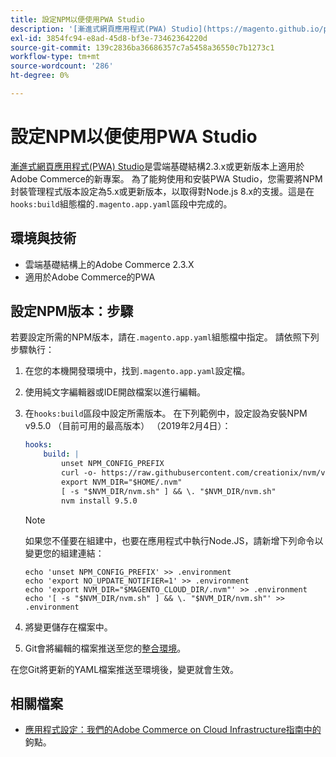 ```yaml
---
title: 設定NPM以便使用PWA Studio
description: '[漸進式網頁應用程式(PWA) Studio](https://magento.github.io/pwa-studio/)是雲端基礎結構2.3.x或更新版本上適用於Adobe Commerce的新專案。 為了能夠使用和安裝PWA Studio，您需要將NPM封裝管理程式版本設定為5.x或更新版本，以取得對Node.js 8.x的支援。這會在「.magento.app.yaml」設定檔案的「hooks：build」區段中完成。'
exl-id: 3854fc94-e8ad-45d8-bf3e-73462364220d
source-git-commit: 139c2836ba36686357c7a5458a36550c7b1273c1
workflow-type: tm+mt
source-wordcount: '286'
ht-degree: 0%

---
```


# 設定NPM以便使用PWA Studio

[漸進式網頁應用程式(PWA) Studio](https://magento.github.io/pwa-studio/)是雲端基礎結構2.3.x或更新版本上適用於Adobe Commerce的新專案。 為了能夠使用和安裝PWA Studio，您需要將NPM封裝管理程式版本設定為5.x或更新版本，以取得對Node.js 8.x的支援。這是在`hooks:build`組態檔的`.magento.app.yaml`區段中完成的。

## 環境與技術

* 雲端基礎結構上的Adobe Commerce 2.3.X
* 適用於Adobe Commerce的PWA

## 設定NPM版本：步驟

若要設定所需的NPM版本，請在`.magento.app.yaml`組態檔中指定。 請依照下列步驟執行：

1. 在您的本機開發環境中，找到`.magento.app.yaml`設定檔。
1. 使用純文字編輯器或IDE開啟檔案以進行編輯。
1. 在`hooks:build`區段中設定所需版本。 在下列範例中，設定設為安裝NPM v9.5.0 （目前可用的最高版本） （2019年2月4日）：

   ```yaml
   hooks:
       build: |
           unset NPM_CONFIG_PREFIX
           curl -o- https://raw.githubusercontent.com/creationix/nvm/v0.33.8/install.sh | bash
           export NVM_DIR="$HOME/.nvm"
           [ -s "$NVM_DIR/nvm.sh" ] && \. "$NVM_DIR/nvm.sh"
           nvm install 9.5.0
   ```

   >[!NOTE]
   >
   >如果您不僅要在組建中，也要在應用程式中執行Node.JS，請新增下列命令以變更您的組建連結：
   > 
   > ```
   > echo 'unset NPM_CONFIG_PREFIX' >> .environment
   > echo 'export NO_UPDATE_NOTIFIER=1' >> .environment
   > echo 'export NVM_DIR="$MAGENTO_CLOUD_DIR/.nvm"' >> .environment
   > echo '[ -s "$NVM_DIR/nvm.sh" ] && \. "$NVM_DIR/nvm.sh"' >> .environment
   > ```

1. 將變更儲存在檔案中。
1. Git會將編輯的檔案推送至您的[整合環境](https://experienceleague.adobe.com/zh-hant/docs/experience-cloud-kcs/kbarticles/ka-27242)。

在您Git將更新的YAML檔案推送至環境後，變更就會生效。

## 相關檔案

* [應用程式設定：我們的Adobe Commerce on Cloud Infrastructure指南中的](https://experienceleague.adobe.com/docs/commerce-cloud-service/user-guide/configure/app/properties/hooks-property.html?lang=zh-Hant)鉤點。

